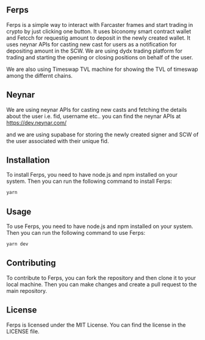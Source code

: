 ## Ferps
Ferps is a simple way to interact with Farcaster frames and start trading in crypto by just clicking one button. It uses biconomy smart contract wallet and Fetcch for requestig amount to deposit in the newly created wallet. It uses neynar APIs for casting new cast for users as a notification for depositing amount in the SCW. We are using dydx trading platform for trading and starting the opening or closing positions on behalf of the user. 

We are also using Timeswap TVL machine for showing the TVL of timeswap among the differnt chains.

## Neynar
We are using neynar APIs for casting new casts and fetching the details about the user i.e. fid, username etc..
you can find the neynar APIs at https://dev.neynar.com/

and we are using supabase for storing the newly created signer and SCW of the user associated with their unique fid.

## Installation
To install Ferps, you need to have node.js and npm installed on your system. Then you can run the following command to install Ferps:
```bash
yarn 
```

## Usage

To use Ferps, you need to have node.js and npm installed on your system. Then you can run the following command to use Ferps:
```bash
yarn dev
```

## Contributing

To contribute to Ferps, you can fork the repository and then clone it to your local machine. Then you can make changes and create a pull request to the main repository.

## License

Ferps is licensed under the MIT License. You can find the license in the LICENSE file.